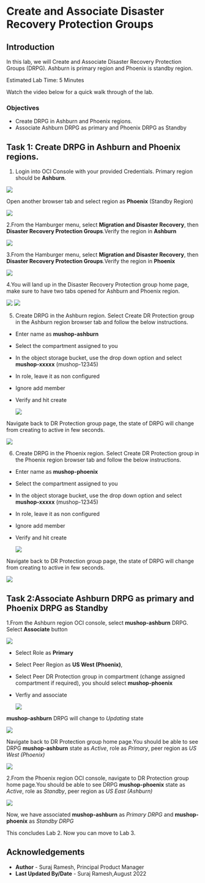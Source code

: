 # Create and Associate Disaster Recovery Protection Groups

## Introduction

In this lab, we will Create and Associate Disaster Recovery Protection Groups (DRPG). Ashburn is primary region and Phoenix is standby region.

Estimated Lab Time: 5 Minutes

Watch the video below for a quick walk through of the lab.

[](youtube:6Dp49VXqjtQ)

### Objectives

- Create DRPG in Ashburn and Phoenix regions.
- Associate Ashburn DRPG as primary and Phoenix DRPG as Standby



## Task 1: Create DRPG in Ashburn and Phoenix regions.

1. Login into OCI Console with your provided Credentials. Primary region should be **Ashburn**.

  ![](./images/ashburn-region.png)

  Open another browser tab and select region as **Phoenix** (Standby Region)

  ![](./images/phoenix-region.png)

2.From the Hamburger menu, select **Migration and Disaster Recovery**, then **Disaster Recovery Protection Groups**.Verify the region in **Ashburn**

  ![](./images/ashburn-drpgpage.png)

3.From the Hamburger menu, select **Migration and Disaster Recovery**, then **Disaster Recovery Protection Groups**.Verify the region in **Phoenix**

  ![](./images/phoenix-drpgpage.png)

4.You will land up in the Disaster Recovery Protection group home page, make sure to have two tabs opened for Ashburn and Phoenix region.

  ![](./images/ashburn-drpg.png)
  ![](./images/phoenix-drpg.png)

5. Create DRPG in the Ashburn region. Select Create DR Protection group in the Ashburn region browser tab and follow the below instructions.
   
- Enter name as **mushop-ashburn**
- Select the compartment assigned to you
- In the object storage bucket, use the drop down option and select **mushop-xxxxx** (mushop-12345)
- In role, leave it as non configured
- Ignore add member
- Verify and hit create

  ![](./images/ashburn-drpgcreate.png)

Navigate back to DR Protection group page, the state of DRPG will change from creating to active in few seconds.

  ![](./images/ashburn-drpgactive.png)

6. Create DRPG in the Phoenix region. Select Create DR Protection group in the Phoenix region browser tab and follow the below instructions.

- Enter name as **mushop-phoenix**
- Select the compartment assigned to you
- In the object storage bucket, use the drop down option and select **mushop-xxxxx** (mushop-12345)
- In role, leave it as non configured
- Ignore add member
- Verify and hit create

  ![](./images/phoenix-drpgcreate.png)

Navigate back to DR Protection group page, the state of DRPG will change from creating to active in few seconds.

  ![](./images/phoenix-drpgactive.png)

## Task 2:Associate Ashburn DRPG as primary and Phoenix DRPG as Standby

1.From the Ashburn region OCI console, select **mushop-ashburn** DRPG. Select **Associate** button 

  ![](./images/drpg-associate.png)

- Select Role as **Primary**
- Select Peer Region as **US West (Phoenix)**, 
- Select Peer DR Protection group in compartment (change assigned compartment if required), you should select **mushop-phoenix**
- Verfiy and associate

  ![](./images/drpg-associate-1.png)


 **mushop-ashburn** DRPG will change to *Updating* state 
 
  ![](./images/drpg-associate-updating.png)

 Navigate back to DR Protection group home page.You should be able to see DRPG **mushop-ashburn** state as *Active*, role as *Primary*, peer region as *US West (Phoenix)*

   ![](./images/drpg-status-ashburn.png)

2.From the Phoenix region OCI console, navigate to DR Protection group home page.You should be able to see DRPG **mushop-phoenix** state as *Active*, role as *Standby*, peer region as *US East (Ashburn)*

   ![](./images/drpg-status-phoenix.png)

Now, we have associated **mushop-ashburn** as *Primary DRPG* and **mushop-phoenix**  as *Standby DRPG*

This concludes Lab 2. Now you can move to Lab 3.

## Acknowledgements

- **Author** -  Suraj Ramesh, Principal Product Manager
- **Last Updated By/Date** -  Suraj Ramesh,August 2022
